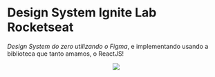 # Design System Ignite Lab Rocketseat
*Design System do zero utilizando o Figma*, e implementando usando a biblioteca que tanto amamos, o ReactJS! 
<p align="center">
  <img src="https://user-images.githubusercontent.com/7917638/194961652-f45be4dc-f165-4c3f-a913-c0be99685d21.png"/>
</p>
